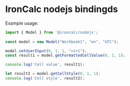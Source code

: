 # IronCalc nodejs bindingds


Example usage:

```javascript
import { Model } from '@ironcalc/nodejs';
 
const model = new Model("Workbook1", "en", "UTC");

model.setUserInput(0, 1, 1, "=1+1");
const result1 = model.getFormattedCellValue(0, 1, 1);

console.log('Cell value', result1);

let result2 = model.getCellStyle(0, 1, 1);
console.log('Cell style', result2);
```
